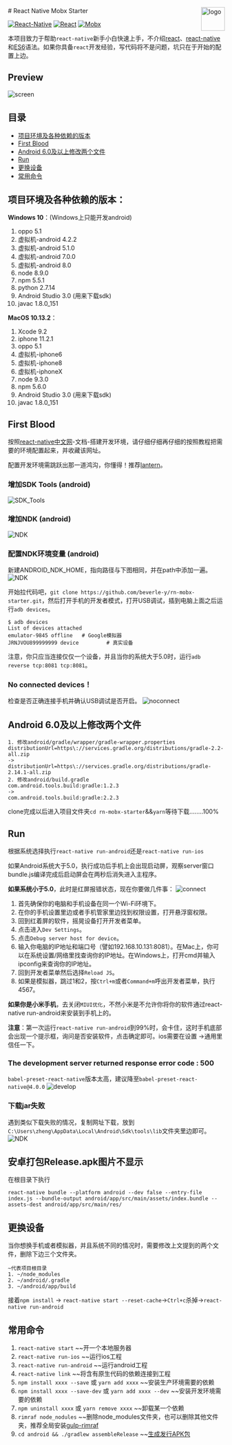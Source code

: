 <img src="./logo.png" alt="logo" height="55" align="right" />
# React Native Mobx Starter

[![React-Native](https://img.shields.io/badge/react--native-^0.51.0-brightgreen.svg?style=flat-square)](https://github.com/facebook/react-native)
[![React](https://img.shields.io/badge/react-^16.0.0-sliver.svg?style=flat-square)](https://github.com/facebook/react)
[![Mobx](https://img.shields.io/badge/mobx-^4.2.0-orange.svg?style=flat-square)](https://github.com/mobxjs/mobx)

本项目致力于帮助`react-native`新手小白快速上手，不介绍[react](http://www.ruanyifeng.com/blog/2015/03/react.html)、[react-native](http://reactnative.cn/)和[ES6](http://blog.csdn.net/beverley__/article/details/78547973)语法。如果你具备`react`开发经验，写代码将不是问题，坑只在于开始的配置上边。

## Preview
![screen](./screenShorts/screen.gif)
## 目录
- [项目环境及各种依赖的版本](#项目环境及各种依赖的版本)
- [First Blood](#first-blood)
- [Android 6.0及以上修改两个文件](#android-60及以上修改两个文件)
- [Run](#run)
- [更换设备](#更换设备)
- [常用命令](#常用命令)
## 项目环境及各种依赖的版本：
**Windows 10**：(Windows上只能开发android)
1. oppo 5.1
2. 虚拟机-android 4.2.2
3. 虚拟机-android 5.1.0
4. 虚拟机-android 7.0.0
5. 虚拟机-android 8.0
6. node 8.9.0
7. npm 5.5.1
8. python 2.7.14
9. Android Studio 3.0 (用来下载sdk)
10. javac 1.8.0_151

**MacOS 10.13.2**：
1. Xcode 9.2
2. iphone 11.2.1
3. oppo 5.1
4. 虚拟机-iphone6
5. 虚拟机-iphone8
6. 虚拟机-iphoneX
7. node 9.3.0
8. npm 5.6.0
9. Android Studio 3.0 (用来下载sdk)
10. javac 1.8.0_151

## First Blood
按照[react-native中文网](http://reactnative.cn/)-文档-搭建开发环境，请仔细仔细再仔细的按照教程把需要的环境配置起来，并收藏该网址。

配置开发环境需跳跃出那一道鸿沟，你懂得！推荐[lantern](https://github.com/getlantern/lantern)。

### 增加SDK Tools (android)
![SDK_Tools](./screenShorts/add_tools.png)

### 增加NDK (android)
![NDK](./screenShorts/add_ndk.png)

### 配置NDK环境变量 (android)
新建ANDROID_NDK_HOME，指向路径与下图相同，并在path中添加一遍。
![NDK](./screenShorts/path_ndk.png)

开始拉代码吧，`git clone https://github.com/beverle-y/rn-mobx-starter.git`，然后打开手机的开发者模式，打开USB调试，插到电脑上面之后运行`adb devices`。

~~~
$ adb devices
List of devices attached
emulator-9845 offline   # Google模拟器
JRNJVOU899999999 device         # 真实设备
~~~
注意，你只应当连接仅仅一个设备，并且当你的系统大于5.0时，运行`adb reverse tcp:8081 tcp:8081`。

### No connected devices！
检查是否正确连接手机并确认USB调试是否开启。
![noconnect](./screenShorts/noconnect.png)

## Android 6.0及以上修改两个文件
~~~
1. 修改android/gradle/wrapper/gradle-wrapper.properties
distributionUrl=https\://services.gradle.org/distributions/gradle-2.2-all.zip
->
distributionUrl=https\://services.gradle.org/distributions/gradle-2.14.1-all.zip
2. 修改android/build.gradle
com.android.tools.build:gradle:1.2.3
->
com.android.tools.build:gradle:2.2.3
~~~

clone完成以后进入项目文件夹`cd rn-mobx-starter`&&`yarn`等待下载........100%

## Run
根据系统选择执行`react-native run-android`还是`react-native run-ios`

如果Android系统大于5.0，执行成功后手机上会出现启动屏，观察server窗口bundle.js编译完成后启动屏会在两秒后消失进入主程序。

**如果系统小于5.0**，此时是红屏报错状态，现在你要做几件事：
![connect](./screenShorts/connect.png)
1. 首先确保你的电脑和手机设备在同一个Wi-Fi环境下。
2. 在你的手机设置里边或者手机管家里边找到权限设置，打开悬浮窗权限。
3. 回到红着屏的软件，摇晃设备打开开发者菜单。
4. 点击进入`Dev Settings`。
5. 点击`Debug server host for device`。
6. 输入你电脑的IP地址和端口号（譬如192.168.10.131:8081）。在Mac上，你可以在系统设置/网络里找查询你的IP地址。在Windows上，打开cmd并输入ipconfig来查询你的IP地址。
7. 回到开发者菜单然后选择`Reload JS`。
8. 如果是模拟器，跳过1和2，按`Ctrl+m`或者`Command+m`呼出开发者菜单，执行4567。

**如果你是小米手机**，去关闭`MIUI优化`，不然小米是不允许你将你的软件通过react-native run-android来安装到手机上的。

**注意**：第一次运行`react-native run-android`到99%时，会卡住，这时手机底部会出现一个提示框，询问是否安装软件，点击确定即可。ios需要在设置 ->通用里信任一下。

### The development server returned response error code : 500
`babel-preset-react-native`版本太高，建议降至`babel-preset-react-native@4.0.0`
![develop](./screenShorts/develop.png)

### 下载jar失败
遇到类似下载失败的情况，复制网址下载，放到`C:\Users\zheng\AppData\Local\Android\Sdk\tools\lib`文件夹里边即可。
![NDK](./screenShorts/jar_fail.png)

## 安卓打包Release.apk图片不显示
在根目录下执行
~~~
react-native bundle --platform android --dev false --entry-file index.js --bundle-output android/app/src/main/assets/index.bundle --assets-dest android/app/src/main/res/
~~~

## 更换设备
当你想换手机或者模拟器，并且系统不同的情况时，需要修改上文提到的两个文件，删除下边三个文件夹。
~~~
~代表项目根目录
1. ~/node_modules
2. ~/android/.gradle
3. ~/android/app/build
~~~
接着`npm install` -> `react-native start --reset-cache`->`Ctrl+c`杀掉->`react-native run-android`

## 常用命令
1. `react-native start` ~~开一个本地服务器
2. `react-native run-ios` ~~运行ios工程
3. `react-native run-android` ~~运行android工程
4. `react-native link` ~~将含有原生代码的依赖连接到工程
5. `npm install xxxx --save` 或 `yarn add xxxx` ~~安装生产环境需要的依赖
6. `npm install xxxx --save-dev` 或 `yarn add xxxx --dev` ~~安装开发环境需要的依赖
7. `npm uninstall xxxx` 或 `yarn remove xxxx` ~~卸载某一个依赖
8. `rimraf node_nodules` ~~删除node_modules文件夹，也可以删除其他文件夹，推荐全局安装[gulp-rimraf](https://www.cnblogs.com/gulei/p/5407732.html)
9. `cd android && ./gradlew assembleRelease` ~~[生成发行APK包](http://reactnative.cn/docs/0.45/signed-apk-android.html)
